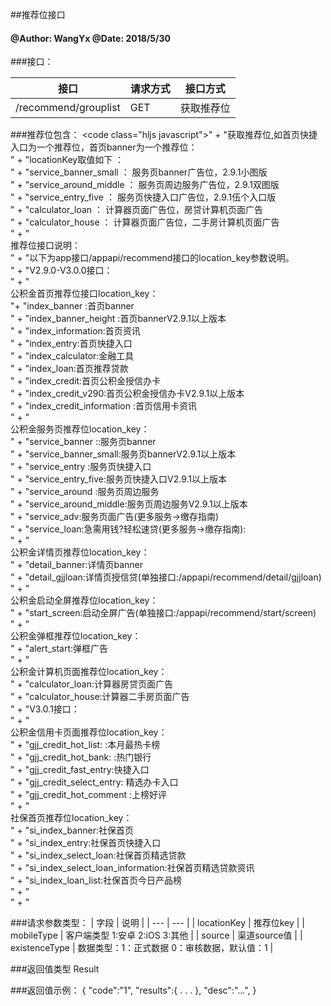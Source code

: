 ##推荐位接口
    
#### @Author: WangYx @Date: 2018/5/30 

###接口： 

| 接口 | 请求方式 | 接口方式 |
| ---  | --- | --- |
| /recommend/grouplist | GET | 获取推荐位 |
###推荐位包含：
    <code class=\"hljs javascript\">" +
        "获取推荐位,如首页快捷入口为一个推荐位，首页banner为一个推荐位：<br/>" +
        "locationKey取值如下 ：<br/>" +
        "service_banner_small ： 服务页banner广告位，2.9.1小图版<br/>" +
        "service_around_middle ： 服务页周边服务广告位，2.9.1双图版<br/>" +
        "service_entry_five ： 服务页快捷入口广告位，2.9.1伍个入口版<br/>" +
        "calculator_loan ： 计算器页面广告位，房贷计算机页面广告<br/>" +
        "calculator_house ： 计算器页面广告位，二手房计算机页面广告<br/>" +
        "<br/>推荐位接口说明：<br/>" +
        "以下为app接口/appapi/recommend接口的location_key参数说明。<br/>" +
        "V2.9.0-V3.0.0接口：<br/>" +
        "<br/>公积金首页推荐位接口location_key： <br/>"+
        "index_banner :首页banner</br>" +
        "index_banner_height  :首页bannerV2.9.1以上版本</br>" +
        "index_information:首页资讯</br>" +
        "index_entry:首页快捷入口</br>" +
        "index_calculator:金融工具</br>" +
        "index_loan:首页推荐贷款</br>" +
        "index_credit:首页公积金授信办卡</br>" +
        "index_credit_v290:首页公积金授信办卡V2.9.1以上版本</br>" +
        "index_credit_information :首页信用卡资讯</br>" +
        "<br/>公积金服务页推荐位location_key：</br>" +
        "service_banner ::服务页banner </br>" +
        "service_banner_small:服务页bannerV2.9.1以上版本</br>" +
        "service_entry :服务页快捷入口</br>" +
        "service_entry_five:服务页快捷入口V2.9.1以上版本</br>" +
        "service_around :服务页周边服务</br>" +
        "service_around_middle:服务页周边服务V2.9.1以上版本</br>" +
        "service_adv:服务页面广告(更多服务->缴存指南)</br>" +
        "service_loan:急需用钱?轻松速贷(更多服务->缴存指南):</br>" +
        "<br/>公积金详情页推荐位location_key：</br>" +
        "detail_banner:详情页banner</br>" +
        "detail_gjjloan:详情页授信贷(单独接口:/appapi/recommend/detail/gjjloan)</br>" +
        "<br/>公积金启动全屏推荐位location_key：</br>" +
        "start_screen:启动全屏广告(单独接口:/appapi/recommend/start/screen)</br>" +
        "<br/>公积金弹框推荐位location_key：</br>" +
        "alert_start:弹框广告</br>" +
        "<br/>公积金计算机页面推荐位location_key：</br>" +
        "calculator_loan:计算器房贷页面广告</br>" +
        "calculator_house:计算器二手房页面广告</br>" +
        "V3.0.1接口：</br>" +
        "<br/>公积金信用卡页面推荐位location_key：</br>" +
        "gjj_credit_hot_list:  :本月最热卡榜</br>" +
        "gjj_credit_hot_bank:  :热门银行</br>" +
        "gjj_credit_fast_entry:快捷入口</br>" +
        "gjj_credit_select_entry: 精选办卡入口</br>" +
        "gjj_credit_hot_comment :上榜好评</br>" +
        "<br/>社保首页推荐位location_key：</br>" +
        "si_index_banner:社保首页</br>" +
        "si_index_entry:社保首页快捷入口</br>" +
        "si_index_select_loan:社保首页精选贷款</br>" +
        "si_index_select_loan_information:社保首页精选贷款资讯</br>" +
        "si_index_loan_list:社保首页今日产品榜</br>" +
        "</br>" +
        "</code>

###请求参数类型：
| 字段 | 说明 |
| ---  | --- |
| locationKey | 推荐位key |
| mobileType | 客户端类型 1:安卓 2:iOS 3:其他 |
| source | 渠道source值 |
| existenceType | 数据类型：1：正式数据 0：审核数据，默认值：1 |

###返回值类型
    Result
    
###返回值示例：
    {
        "code":"1",
        "results":{
            .
            .
            .
        },
        "desc":"...",
    }